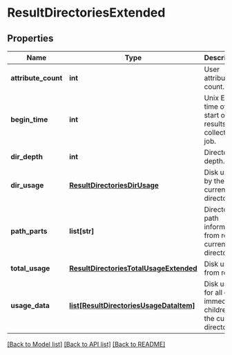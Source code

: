 # ResultDirectoriesExtended

## Properties
Name | Type | Description | Notes
------------ | ------------- | ------------- | -------------
**attribute_count** | **int** | User attribute count. | 
**begin_time** | **int** | Unix Epoch time of start of results collection job. | 
**dir_depth** | **int** | Directory depth. | 
**dir_usage** | [**ResultDirectoriesDirUsage**](ResultDirectoriesDirUsage.md) | Disk usage by the current directory. | 
**path_parts** | **list[str]** | Directory path information from root to current directory. | 
**total_usage** | [**ResultDirectoriesTotalUsageExtended**](ResultDirectoriesTotalUsageExtended.md) | Disk usage from root. | 
**usage_data** | [**list[ResultDirectoriesUsageDataItem]**](ResultDirectoriesUsageDataItem.md) | Disk usage for all of immediate children of the current directory. | 

[[Back to Model list]](../README.md#documentation-for-models) [[Back to API list]](../README.md#documentation-for-api-endpoints) [[Back to README]](../README.md)


